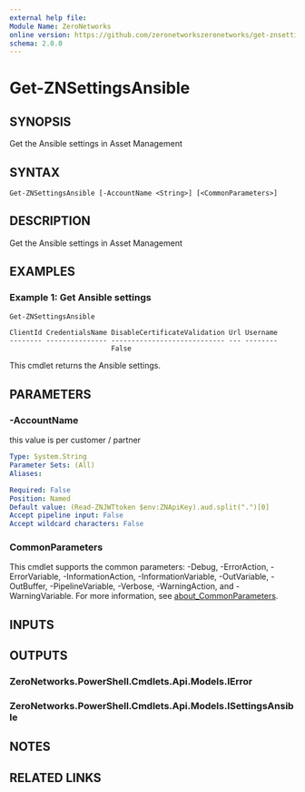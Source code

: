 ```yaml
---
external help file:
Module Name: ZeroNetworks
online version: https://github.com/zeronetworkszeronetworks/get-znsettingsansible
schema: 2.0.0
---
```


# Get-ZNSettingsAnsible

## SYNOPSIS
Get the Ansible settings in Asset Management

## SYNTAX

```
Get-ZNSettingsAnsible [-AccountName <String>] [<CommonParameters>]
```

## DESCRIPTION
Get the Ansible settings in Asset Management

## EXAMPLES

### Example 1: Get Ansible settings
```powershell
Get-ZNSettingsAnsible
```

```output
ClientId CredentialsName DisableCertificateValidation Url Username
-------- --------------- ---------------------------- --- --------
                         False                            
```

This cmdlet returns the Ansible settings.

## PARAMETERS

### -AccountName
this value is per customer / partner

```yaml
Type: System.String
Parameter Sets: (All)
Aliases:

Required: False
Position: Named
Default value: (Read-ZNJWTtoken $env:ZNApiKey).aud.split(".")[0]
Accept pipeline input: False
Accept wildcard characters: False
```

### CommonParameters
This cmdlet supports the common parameters: -Debug, -ErrorAction, -ErrorVariable, -InformationAction, -InformationVariable, -OutVariable, -OutBuffer, -PipelineVariable, -Verbose, -WarningAction, and -WarningVariable. For more information, see [about_CommonParameters](http://go.microsoft.com/fwlink/?LinkID=113216).

## INPUTS

## OUTPUTS

### ZeroNetworks.PowerShell.Cmdlets.Api.Models.IError

### ZeroNetworks.PowerShell.Cmdlets.Api.Models.ISettingsAnsible

## NOTES

## RELATED LINKS

